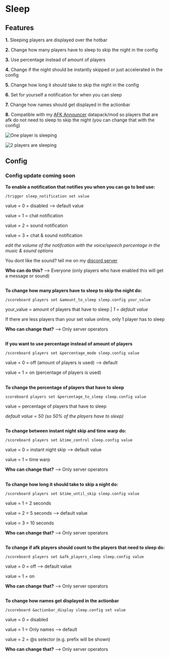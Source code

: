 # Sleep

## Features

**1.** Sleeping players are displayed over the hotbar

**2.** Change how many players have to sleep to skip the night in the config

**3.** Use percentage instead of amount of players

**4.** Change if the night should be instantly skipped or just accelerated in the config

**5.** Change how long it should take to skip the night in the config

**6.** Set for yourself a notification for when you can sleep

**7.** Change how names should get displayed in the actionbar

**8.** Compatible with my [AFK Announcer](https://modrinth.com/datapack/afk-announcer) datapack/mod so players that are afk do not need to sleep to skip the night (you can change that with the config)

![One player is sleeping](https://cdn.modrinth.com/data/cached_images/aeb01f99d34880e1fa6cf637c6e06f233a0cbcf1.png)

![2 players are sleeping](https://cdn.modrinth.com/data/cached_images/a175cc59a3b9ef91fb5e13b2ea8f17dd345f3a1b.png)

## Config

### Config update coming soon

**To enable a notification that notifies you when you can go to bed use:**


```
/trigger sleep_notification set value
```
value = 0 = disabled --> default value

value = 1 = chat notification

value = 2 = sound notification

value = 3 = chat & sound notification

_edit the volume of the notifcation with the voice/speech percentage in the music & sound options_

You dont like the sound? tell me on my [discord server](https://discord.gg/TxDgv6Hfpf)


**Who can do this?** --> Everyone (only players who have enabled this will get a message or sound)

##

**To change how many players have to sleep to skip the night do:**

```
/scoreboard players set &amount_to_sleep sleep.config your_value
```
your_value = amount of players that have to sleep | _1 = default value_

If there are less players than your set value online, only 1 player has to sleep

**Who can change that?** --> Only server operators

## 

**If you want to use percentage instead of amount of players**
```
/scoreboard players set &percentage_mode sleep.config value
```

value = 0 = off (amount of players is used) --> default

value = 1 = on (percentage of players is used)

##

**To change the percentage of players that have to sleep**
```
scoreboard players set &percentage_to_sleep sleep.config value
```

value = percentage of players that have to sleep

_default value = 50 (so 50% of the players have to sleep)_

##

**To change between instant night skip and time warp do:**

```
/scoreboard players set &time_control sleep.config value
```
value = 0 = instant night skip --> default value

value = 1 = time warp

**Who can change that?** --> Only server operators

##

**To change how long it should take to skip a night do:**

```
/scoreboard players set &time_until_skip sleep.config value
```
value = 1 = 2 seconds

value = 2 = 5 seconds --> default value

value = 3 = 10 seconds

**Who can change that?** --> Only server operators

##

**To change if afk players should count to the players that need to sleep do:**

```
/scoreboard players set &afk_players_sleep sleep.config value
```
value = 0 = off --> default value

value = 1 = on

**Who can change that?** --> Only server operators

##

**To change how names get displayed in the actionbar**
```
/scoreboard &actionbar_display sleep.config set value
```
value = 0 = disabled ​​​​​​​

value = 1 = Only names --> default

value = 2 = @s selector (e.g. prefix will be shown)

**Who can change that?** --> Only server operators

